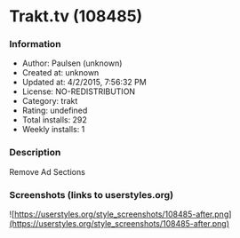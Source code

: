 # Trakt.tv (108485)

### Information
- Author: Paulsen (unknown)
- Created at: unknown
- Updated at: 4/2/2015, 7:56:32 PM
- License: NO-REDISTRIBUTION
- Category: trakt
- Rating: undefined
- Total installs: 292
- Weekly installs: 1


### Description
Remove Ad Sections


### Screenshots (links to userstyles.org)
![https://userstyles.org/style_screenshots/108485-after.png](https://userstyles.org/style_screenshots/108485-after.png)


